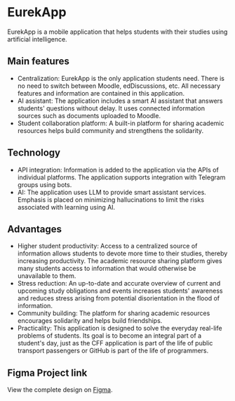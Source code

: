 # EurekApp
EurekApp is a mobile application that helps students with their studies using artificial intelligence.

## Main features
- Centralization: EurekApp is the only application students need. There is no need to switch between Moodle, edDiscussions, etc. All necessary features and information are contained in this application.
- AI assistant: The application includes a smart AI assistant that answers students' questions without delay. It uses connected information sources such as documents uploaded to Moodle.
- Student collaboration platform: A built-in platform for sharing academic resources helps build community and strengthens the solidarity.

## Technology
- API integration: Information is added to the application via the APIs of individual platforms. The application supports integration with Telegram groups using bots.
- AI: The application uses LLM to provide smart assistant services. Emphasis is placed on minimizing hallucinations to limit the risks associated with learning using AI.

## Advantages
- Higher student productivity: Access to a centralized source of information allows students to devote more time to their studies, thereby increasing productivity. The academic resource sharing platform gives many students access to information that would otherwise be unavailable to them.
- Stress reduction: An up-to-date and accurate overview of current and upcoming study obligations and events increases students' awareness and reduces stress arising from potential disorientation in the flood of information.
- Community building: The platform for sharing academic resources encourages solidarity and helps build friendships.
- Practicality: This application is designed to solve the everyday real-life problems of students. Its goal is to become an integral part of a student's day, just as the CFF application is part of the life of public transport passengers or GitHub is part of the life of programmers.

## Figma Project link
View the complete design on [Figma](https://www.figma.com/design/bKRZnuU5m3tkV8UKezHdAy/Eureka-figma?node-id=0-1).
